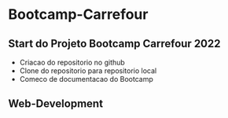 # Bootcamp-Carrefour
## Start do Projeto Bootcamp Carrefour 2022
- Criacao do repositorio no github
- Clone do repositorio para repositorio local
- Comeco de documentacao do Bootcamp

## Web-Development
